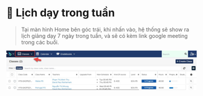 # 📆 Lịch dạy trong tuần

> Tại màn hình Home bên góc trái, khi nhấn vào, hệ thống sẽ show ra lịch giảng dạy 7 ngày trong tuần, và sẽ có kèm link google meeting trong các buổi.

![](<../.gitbook/assets/thong tin 2 (1).jpg>)

